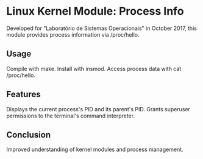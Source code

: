 # Linux Kernel Module: Process Info
Developed for "Laboratório de Sistemas Operacionais" in October 2017, this module provides process information via /proc/hello.

## Usage
Compile with make.
Install with insmod.
Access process data with cat /proc/hello.

## Features
Displays the current process's PID and its parent's PID.
Grants superuser permissions to the terminal's command interpreter.

## Conclusion
Improved understanding of kernel modules and process management.
